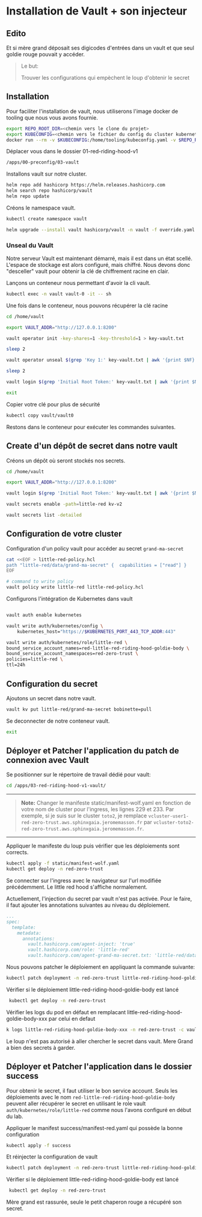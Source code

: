 # Installation de Vault + son injecteur

## Edito

Et si mère grand déposait ses digicodes d'entrées dans un vault et que seul goldie rouge pouvait y accéder.

> Le but: 
> 
> Trouver les configurations qui empèchent le loup d'obtenir le secret

## Installation
Pour faciliter l'installation de vault, nous utiliserons l'image docker de tooling que nous vous avons fournie.

```bash
export REPO_ROOT_DIR=<chemin vers le clone du projet>
export KUBECONFIG=<chemin vers le fichier du config du cluster kubernetes>
docker run --rm -v $KUBECONFIG:/home/tooling/kubeconfig.yaml -v $REPO_ROOT_DIR/labs/:/apps -it ghcr.io/ddrugeon/devoxx2023-tooling

```
Déplacer vous dans le dossier 01-red-riding-hood-v1
```bash
/apps/00-preconfig/03-vault
```

Installons vault sur notre cluster.

```bash
helm repo add hashicorp https://helm.releases.hashicorp.com
helm search repo hashicorp/vault
helm repo update
```

Créons le namespace vault.
```bash
kubectl create namespace vault
```
```bash
helm upgrade --install vault hashicorp/vault -n vault -f override.yaml
```

### Unseal du Vault

Notre serveur Vault est maintenant démarré, mais il est dans un état scellé.
L'espace de stockage est alors configuré, mais chiffré. Nous devons donc "desceller" vault pour obtenir la clé de chiffrement racine en clair.

Lançons un conteneur nous permettant d'avoir la cli vault.

```bash
kubectl exec -n vault vault-0 -it -- sh
```

Une fois dans le conteneur, nous pouvons récupérer la clé racine

```bash
cd /home/vault

export VAULT_ADDR="http://127.0.0.1:8200"

vault operator init -key-shares=1 -key-threshold=1 > key-vault.txt

sleep 2

vault operator unseal $(grep 'Key 1:' key-vault.txt | awk '{print $NF}')

sleep 2

vault login $(grep 'Initial Root Token:' key-vault.txt | awk '{print $NF}')

exit
```

Copier votre clé pour plus de sécurité

```bash
kubectl copy vault/vault0
```

Restons dans le conteneur pour exécuter les commandes suivantes.

## Create d'un dépôt de secret dans notre vault

Créons un dépôt où seront stockés nos secrets.

```bash
cd /home/vault

export VAULT_ADDR="http://127.0.0.1:8200"

vault login $(grep 'Initial Root Token:' key-vault.txt | awk '{print $NF}')

vault secrets enable -path=little-red kv-v2 

vault secrets list -detailed

```

## Configuration de votre cluster

Configuration d'un policy vault pour accéder au secret `grand-ma-secret`

```bash
cat <<EOF > little-red-policy.hcl
path "little-red/data/grand-ma-secret" {  capabilities = ["read"] }
EOF

# command to write policy
vault policy write little-red little-red-policy.hcl
```

Configurons l'intégration de Kubernetes dans vault

```bash

vault auth enable kubernetes

vault write auth/kubernetes/config \
    kubernetes_host="https://$KUBERNETES_PORT_443_TCP_ADDR:443"

vault write auth/kubernetes/role/little-red \
bound_service_account_names=red-little-red-riding-hood-goldie-body \
bound_service_account_namespaces=red-zero-trust \
policies=little-red \
ttl=24h
```

## Configuration du secret

Ajoutons un secret dans notre vault.

```bash
vault kv put little-red/grand-ma-secret bobinette=pull
```

Se deconnecter de notre conteneur vault.

```bash
exit
```

## Déployer et Patcher l'application du patch de connexion avec Vault

Se positionner sur le répertoire de travail dédié pour vault:

```bash
cd /apps/03-red-riding-hood-v1-vault/
```
---
> **Note:** Changer le manifeste static/manifest-wolf.yaml en fonction de votre nom de cluster pour l'ingress, les lignes 229 et 233.
> Par exemple, si je suis sur le cluster `toto2`, je remplace `vcluster-user1-red-zero-trust.aws.sphinxgaia.jeromemasson.fr`
> par `vcluster-toto2-red-zero-trust.aws.sphinxgaia.jeromemasson.fr`.
---

Appliquer le manifeste du loup puis vérifier que les déploiements sont corrects.

```bash
kubectl apply -f static/manifest-wolf.yaml
kubectl get deploy -n red-zero-trust
```

Se connecter sur l'ingress avec le navigateur sur l'url modifiée précédemment. Le little red hood s'affiche normalement.

Actuellement, l'injection du secret par vault n'est pas activée. Pour le faire, il faut ajouter les annotations suivantes au niveau du déploiement.
```yaml
...
spec:
  template:
    metadata:
      annotations:
        vault.hashicorp.com/agent-inject: 'true'
        vault.hashicorp.com/role: 'little-red'
        vault.hashicorp.com/agent-grand-ma-secret.txt: 'little-red/data/grand-ma-secret'  
```

Nous pouvons patcher le déploiement en appliquant la commande suivante:

```bash
kubectl patch deployment -n red-zero-trust little-red-riding-hood-goldie-body --patch "$(cat patch.yaml)"
```

Vérifier si le déploiement little-red-riding-hood-goldie-body est lancé

```bash
 kubectl get deploy -n red-zero-trust
 ```

Vérifier les logs du pod en défaut en remplacant little-red-riding-hood-goldie-body-xxx par celui en defaut
```bash
k logs little-red-riding-hood-goldie-body-xxx -n red-zero-trust -c vault-agent-init
```

Le loup n'est pas autorisé à aller chercher le secret dans vault. Mere Grand a bien des secrets à garder.

## Déployer et Patcher l'application dans le dossier success

Pour obtenir le secret, il faut utiliser le bon service account.
Seuls les déploiements avec le nom `red-little-red-riding-hood-goldie-body` peuvent aller récupérer le secret en utilisant
le role vault `auth/kubernetes/role/little-red` comme nous l'avons configuré en début du lab.

Appliquer le manifest success/manifest-red.yaml qui possède la bonne configuration

```bash
kubectl apply -f success
```

Et réinjecter la configuration de vault

```bash
kubectl patch deployment -n red-zero-trust little-red-riding-hood-goldie-body --patch "$(cat patch.yaml)"
```

Vérifier si le déploiement little-red-riding-hood-goldie-body est lancé

```bash
 kubectl get deploy -n red-zero-trust
 ```

Mère grand est rassurée, seule le petit chaperon rouge a récupéré son secret.